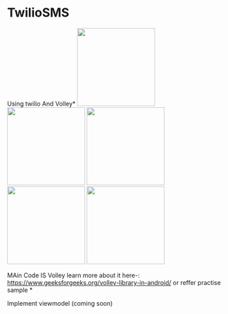 # TwilioSMS

Using twilio And Volley*
<img src="https://user-images.githubusercontent.com/41942751/174077062-89d6a5de-ab1d-422b-a3c6-5c440d653d68.png" width=180>
<img src="https://user-images.githubusercontent.com/41942751/174077053-666aefb2-2972-42b4-b550-6d7ba99915d4.png" width=180>
<img src="https://user-images.githubusercontent.com/41942751/174077077-a1b819e0-0476-4ee4-8139-7f9162b0342b.png" width=180>
<img src="https://user-images.githubusercontent.com/41942751/174077071-08cbd761-f7c8-4a1f-b9d7-b6f60539ab3c.png" width=180>
<img src="https://user-images.githubusercontent.com/41942751/174077065-42943e67-c58d-426c-ab07-de9474d2a2bd.png" width=180>


MAin Code IS Volley 
learn more about it here-:
https://www.geeksforgeeks.org/volley-library-in-android/
or reffer practise sample *


Implement viewmodel (coming soon)

